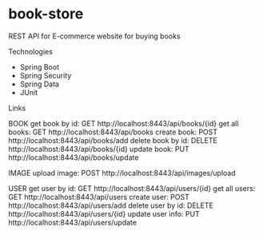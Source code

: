 # book-store

REST API for E-commerce website for buying books

Technologies
- Spring Boot
- Spring Security
- Spring Data
- JUnit

Links

BOOK
get book by id:    GET    http://localhost:8443/api/books/{id}
get all books:     GET    http://localhost:8443/api/books
create book:       POST   http://localhost:8443/api/books/add
delete book by id: DELETE http://localhost:8443/api/books/{id}
update book:       PUT    http://localhost:8443/api/books/update

IMAGE
upload image:      POST   http://localhost:8443/api/images/upload

USER
get user by id:    GET    http://localhost:8443/api/users/{id}
get all users:     GET    http://localhost:8443/api/users 
create user:       POST   http://localhost:8443/api/users/add
delete user by id: DELETE http://localhost:8443/api/users/{id}
update user info:  PUT    http://localhost:8443/api/users/update


